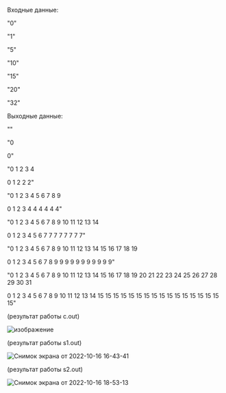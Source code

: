 Входные данные:

"0"

"1"

"5"

"10"

"15"

"20"

"32"

Выходные данные:

""

"0

0"


"0 1 2 3 4 

0 1 2 2 2"

"0 1 2 3 4 5 6 7 8 9 

0 1 2 3 4 4 4 4 4 4"

"0 1 2 3 4 5 6 7 8 9 10 11 12 13 14 

0 1 2 3 4 5 6 7 7 7 7 7 7 7 7"

"0 1 2 3 4 5 6 7 8 9 10 11 12 13 14 15 16 17 18 19 

0 1 2 3 4 5 6 7 8 9 9 9 9 9 9 9 9 9 9 9"

"0 1 2 3 4 5 6 7 8 9 10 11 12 13 14 15 16 17 18 19 20 21 22 23 24 25 26 27 28 29 30 31 

0 1 2 3 4 5 6 7 8 9 10 11 12 13 14 15 15 15 15 15 15 15 15 15 15 15 15 15 15 15 15 15"

(результат работы c.out)

![изображение](https://user-images.githubusercontent.com/61345502/196036870-389f5b4b-9b37-473b-bf63-3d8c51cf9fc4.png)

(результат работы s1.out)

![Снимок экрана от 2022-10-16 16-43-41](https://user-images.githubusercontent.com/61345502/196038852-84afcdb0-a1c2-4b58-878d-80e5fbbf40d5.png)

(результат работы s2.out)

![Снимок экрана от 2022-10-16 18-53-13](https://user-images.githubusercontent.com/61345502/196045153-e2f554d8-a8b3-46fd-9002-9f10049f8f78.png)

